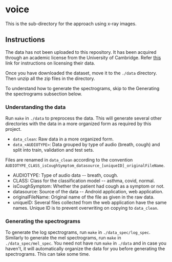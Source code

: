 # voice
This is the sub-directory for the approach using x-ray images.

## Instructions
The data has not been uploaded to this repository.
It has been acquired through an academic license from the University of Cambridge.
Refer [this](https://covid-19-sounds.org/en/blog/data_sharing.html) link for instructions on licensing their data.

Once you have downloaded the dataset, move it to the `./data` directory. Then unzip all the zip files in the directory.

To understand how to generate the spectrograms, skip to the Generating the spectrograms subsection below.

### Understanding the data
Run `make` in `./data` to preprocess the data.
This will generate several other directories with the data in a more organized form as required by this project.  
* `data_clean`: Raw data in a more organized form.  
* `data_<AUDIOTYPE>`: Data grouped by type of audio (breath, cough) and split into train, validation and test sets.

Files are renamed in `data_clean` according to the convention `AUDIOTYPE_CLASS_isCoughSymptom_datasource_[uniqueID]_originalFileName`.  
* AUDIOTYPE: Type of audio data -- breath, cough.  
* CLASS: Class for the classification model -- asthma, covid, normal.  
* isCoughSymptom: Whether the patient had cough as a symptom or not.  
* datasource: Source of the data -- Android application, web application. 
* originalFileName: Original name of the file as given in the raw data.  
* uniqueID: Several files collected from the web application have the same names. Unique ID is to prevent overwriting on copying to `data_clean`.  

### Generating the spectrograms
To generate the log spectrograms, run `make` in `./data_spec/log_spec`. Similarly to generate the mel spectrograms, run `make` in `./data_spec/mel_spec`. You need not have run `make` in `./data` and in case you haven't, it will automatically organize the data for you before generating the spectrograms. This can take some time.

